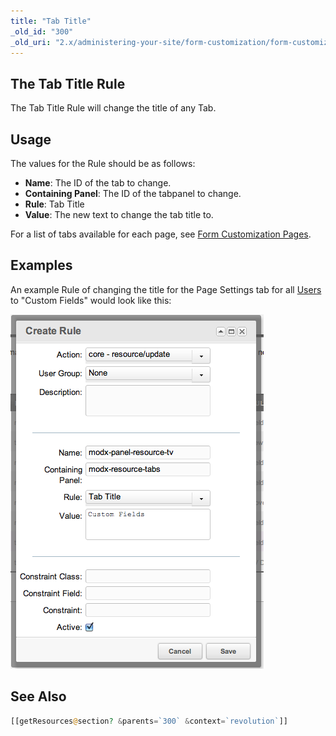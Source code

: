 ```yaml
---
title: "Tab Title"
_old_id: "300"
_old_uri: "2.x/administering-your-site/form-customization/form-customization-rules/tab-title"
---
```


## The Tab Title Rule

The Tab Title Rule will change the title of any Tab.

## Usage

The values for the Rule should be as follows:

- **Name**: The ID of the tab to change.
- **Containing Panel**: The ID of the tabpanel to change.
- **Rule**: Tab Title
- **Value**: The new text to change the tab title to.

For a list of tabs available for each page, see [Form Customization Pages](building-sites/client-proofing/form-customization "Form Customization Pages").

## Examples

An example Rule of changing the title for the Page Settings tab for all [Users](building-sites/client-proofing/security/users "Users") to "Custom Fields" would look like this:

![](fc-tabtitle.png)

## See Also

``` php
[[getResources@section? &parents=`300` &context=`revolution`]]
```
